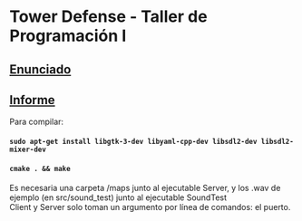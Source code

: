 # Tower Defense - Taller de Programación I

## [Enunciado](https://drive.google.com/file/d/0BxzMpd1uc48tWWphb1NMVVppTkU/view?usp=sharing)
## [Informe](https://docs.google.com/document/d/1e3LkHYn57xLM4v-8pcsPrcFFL5O7Mjm2l2rr5pzXS2s/edit?usp=sharing)

Para compilar:       
#### `sudo apt-get install libgtk-3-dev libyaml-cpp-dev libsdl2-dev libsdl2-mixer-dev`
#### `cmake . && make`
Es necesaria una carpeta /maps junto al ejecutable Server, y los .wav de ejemplo (en src/sound_test) junto al ejecutable SoundTest     
Client y Server solo toman un argumento por línea de comandos: el puerto.
